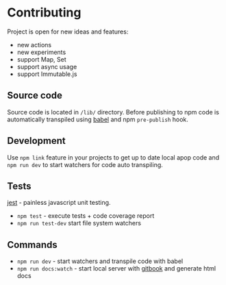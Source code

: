 # Contributing

Project is open for new ideas and features:

- new actions
- new experiments
- support Map, Set
- support async usage
- support Immutable.js

## Source code

Source code is located in `/lib/` directory. Before publishing to npm code is automatically transpiled using [babel](https://babeljs.io/) and npm `pre-publish` hook.

## Development

Use `npm link` feature in your projects to get up to date local apop code and `npm run dev` to start watchers for code auto transpiling.

## Tests

[jest](https://facebook.github.io/jest/) - painless javascript unit testing.

- `npm test` - execute tests + code coverage report
- `npm run test-dev` start file system watchers

## Commands

- `npm run dev` - start watchers and transpile code with babel
- `npm run docs:watch` - start local server with [gitbook](https://toolchain.gitbook.com/) and generate html docs